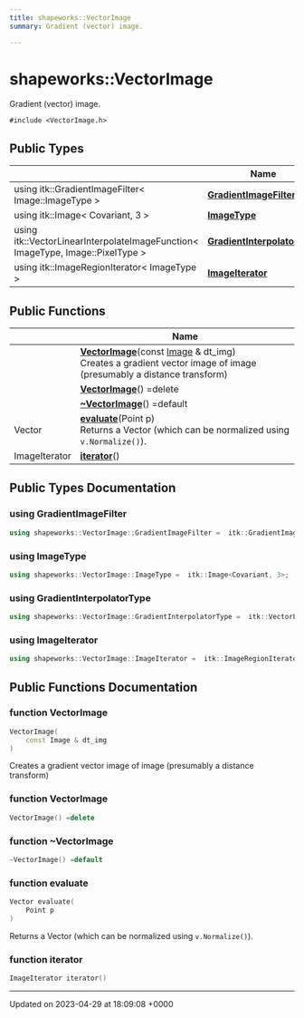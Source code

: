 ```yaml
---
title: shapeworks::VectorImage
summary: Gradient (vector) image. 

---
```


# shapeworks::VectorImage



Gradient (vector) image. 


`#include <VectorImage.h>`

## Public Types

|                | Name           |
| -------------- | -------------- |
| using itk::GradientImageFilter< Image::ImageType > | **[GradientImageFilter](../Classes/classshapeworks_1_1VectorImage.md#using-gradientimagefilter)**  |
| using itk::Image< Covariant, 3 > | **[ImageType](../Classes/classshapeworks_1_1VectorImage.md#using-imagetype)**  |
| using itk::VectorLinearInterpolateImageFunction< ImageType, Image::PixelType > | **[GradientInterpolatorType](../Classes/classshapeworks_1_1VectorImage.md#using-gradientinterpolatortype)**  |
| using itk::ImageRegionIterator< ImageType > | **[ImageIterator](../Classes/classshapeworks_1_1VectorImage.md#using-imageiterator)**  |

## Public Functions

|                | Name           |
| -------------- | -------------- |
| | **[VectorImage](../Classes/classshapeworks_1_1VectorImage.md#function-vectorimage)**(const [Image](../Classes/classshapeworks_1_1Image.md) & dt_img)<br>Creates a gradient vector image of image (presumably a distance transform)  |
| | **[VectorImage](../Classes/classshapeworks_1_1VectorImage.md#function-vectorimage)**() =delete |
| | **[~VectorImage](../Classes/classshapeworks_1_1VectorImage.md#function-~vectorimage)**() =default |
| Vector | **[evaluate](../Classes/classshapeworks_1_1VectorImage.md#function-evaluate)**(Point p)<br>Returns a Vector (which can be normalized using `v.Normalize()`).  |
| ImageIterator | **[iterator](../Classes/classshapeworks_1_1VectorImage.md#function-iterator)**() |

## Public Types Documentation

### using GradientImageFilter

```cpp
using shapeworks::VectorImage::GradientImageFilter =  itk::GradientImageFilter<Image::ImageType>;
```


### using ImageType

```cpp
using shapeworks::VectorImage::ImageType =  itk::Image<Covariant, 3>;
```


### using GradientInterpolatorType

```cpp
using shapeworks::VectorImage::GradientInterpolatorType =  itk::VectorLinearInterpolateImageFunction<ImageType, Image::PixelType>;
```


### using ImageIterator

```cpp
using shapeworks::VectorImage::ImageIterator =  itk::ImageRegionIterator<ImageType>;
```


## Public Functions Documentation

### function VectorImage

```cpp
VectorImage(
    const Image & dt_img
)
```

Creates a gradient vector image of image (presumably a distance transform) 

### function VectorImage

```cpp
VectorImage() =delete
```


### function ~VectorImage

```cpp
~VectorImage() =default
```


### function evaluate

```cpp
Vector evaluate(
    Point p
)
```

Returns a Vector (which can be normalized using `v.Normalize()`). 

### function iterator

```cpp
ImageIterator iterator()
```


-------------------------------

Updated on 2023-04-29 at 18:09:08 +0000
